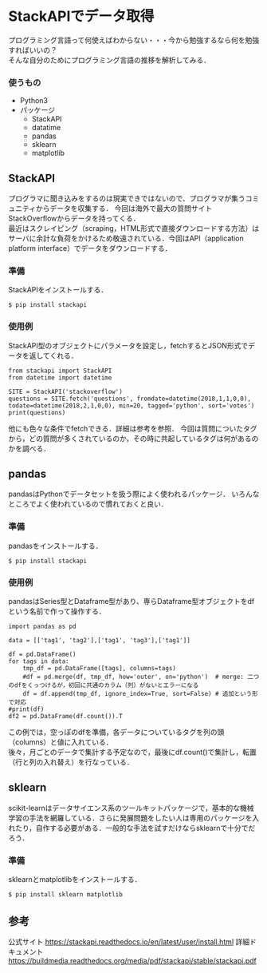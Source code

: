 # StackAPIでデータ取得
プログラミング言語って何使えばわからない・・・今から勉強するなら何を勉強すればいいの？  
そんな自分のためにプログラミング言語の推移を解析してみる．
  
### 使うもの
* Python3
* パッケージ
    * StackAPI
    * datatime
    * pandas
    * sklearn
    * matplotlib

## StackAPI
プログラマに聞き込みをするのは現実できではないので、プログラマが集うコミュニティからデータを収集する．
今回は海外で最大の質問サイトStackOverflowからデータを持ってくる．  
最近はスクレイピング（scraping，HTML形式で直接ダウンロードする方法）はサーバに余計な負荷をかけるため敬遠されている．今回はAPI（application platform interface）でデータをダウンロードする．

### 準備
StackAPIをインストールする．
```bash:
$ pip install stackapi
```

### 使用例
StackAPI型のオブジェクトにパラメータを設定し，fetchするとJSON形式でデータを返してくれる．
```python:
from stackapi import StackAPI
from datetime import datetime

SITE = StackAPI('stackoverflow')
questions = SITE.fetch('questions', fromdate=datetime(2018,1,1,0,0), todate=datetime(2018,2,1,0,0), min=20, tagged='python', sort='votes')
print(questions)
```
他にも色々な条件でfetchできる．詳細は参考を参照．
今回は質問についたタグから，どの質問が多くされているのか，その時に共起しているタグは何があるのかを調べる．  

## pandas
pandasはPythonでデータセットを扱う際によく使われるパッケージ．
いろんなところでよく使われているので慣れておくと良い．

### 準備
pandasをインストールする．
```bash:
$ pip install stackapi
```

### 使用例
pandasはSeries型とDataframe型があり、専らDataframe型オブジェクトをdfという名前で作って操作する．
```python:
import pandas as pd

data = [['tag1', 'tag2'],['tag1', 'tag3'],['tag1']]

df = pd.DataFrame()
for tags in data:
    tmp_df = pd.DataFrame([tags], columns=tags)
    #df = pd.merge(df, tmp_df, how='outer', on='python')  # merge: 二つのdfをくっつけるが，初回に共通のカラム（列）がないとエラーになる
    df = df.append(tmp_df, ignore_index=True, sort=False) # 追加という形で対応
#print(df)
df2 = pd.DataFrame(df.count()).T
```
この例では，空っぽのdfを準備，各データについているタグを列の頭（columns）と値に入れている．  
後々，月ごとのデータで集計する予定なので，最後にdf.count()で集計し，転置（行と列の入れ替え）を行なっている．  


## sklearn
scikit-learnはデータサイエンス系のツールキットパッケージで，基本的な機械学習の手法を網羅している．さらに発展問題をしたい人は専用のパッケージを入れたり，自作する必要がある．一般的な手法を試すだけならsklearnで十分でだろう．

### 準備
sklearnとmatplotlibをインストールする．
```bash:
$ pip install sklearn matplotlib
```


## 参考
公式サイト
https://stackapi.readthedocs.io/en/latest/user/install.html
詳細ドキュメント
https://buildmedia.readthedocs.org/media/pdf/stackapi/stable/stackapi.pdf
